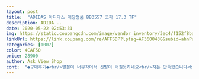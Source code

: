 ```yaml
---
layout: post 
title:  "ADIDAS 아디다스 매장정품 BB3557 코파 17.3 TF" 
description: ADIDA ..
date: 2020-05-22 02:53:31 
img: https://static.coupangcdn.com/image/vendor_inventory/3ec4/f152f8ba7a3d6145677f3172a92ae8ba3df589ac73e83fafb00991ed0dd4.jpg 
linkUrl: https://link.coupang.com/re/AFFSDP?lptag=AF3600438&subid=ahnPublicAsk&pageKey=208421093&itemId=618372449&vendorItemId=4950449682&traceid=V0-113-bea6cb10ca901cef 
categories: [1007] 
color: 4CAF50 
price: 28900 
author: Ask View Shop 
cont:  "●구매후기●<br/>발볼이 너무작어서 신발이 터질듯하네요<br/>저는 만족했습니다<br/>한번신고 경기뛰였는데 신발이 저모양임니다 어떻게 설명해야할지 모르겠네요.<br/>짝퉁인가?사기인가?나원참 어이없음!<br/>한치수 올리시든지 아님 발볼이 적으신붐은 괜찮을듯한네요<br/>" 
---
```

